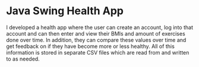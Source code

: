 # Java Swing Health App

I developed a health app where the user can create an account, log into that account and can then enter and view their BMIs and amount of exercises done over time. In addition, they can compare these values 
over time and get feedback on if they have become more or less healthy. All of this information is stored in separate CSV files which are read from and written to as needed.
